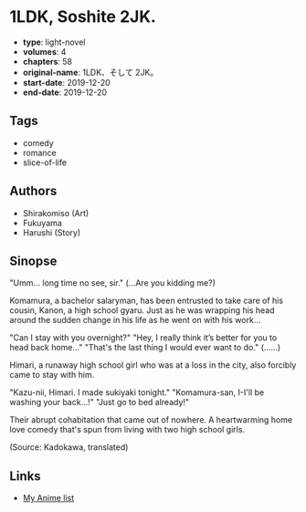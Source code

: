 # 1LDK, Soshite 2JK.

-   **type**: light-novel
-   **volumes**: 4
-   **chapters**: 58
-   **original-name**: 1LDK、そして 2JK。
-   **start-date**: 2019-12-20
-   **end-date**: 2019-12-20

## Tags

-   comedy
-   romance
-   slice-of-life

## Authors

-   Shirakomiso (Art)
-   Fukuyama
-   Harushi (Story)

## Sinopse

"Umm... long time no see, sir."
(...Are you kidding me?)

Komamura, a bachelor salaryman, has been entrusted to take care of his cousin, Kanon, a high school gyaru. Just as he was wrapping his head around the sudden change in his life as he went on with his work...

"Can I stay with you overnight?"
"Hey, I really think it’s better for you to head back home..."
"That's the last thing I would ever want to do."
(......)

Himari, a runaway high school girl who was at a loss in the city, also forcibly came to stay with him.

"Kazu-nii, Himari. I made sukiyaki tonight."
"Komamura-san, I-I'll be washing your back...!"
"Just go to bed already!"

Their abrupt cohabitation that came out of nowhere. A heartwarming home love comedy that's spun from living with two high school girls.

(Source: Kadokawa, translated)

## Links

-   [My Anime list](https://myanimelist.net/manga/135326/1LDK_Soshite_2JK)
